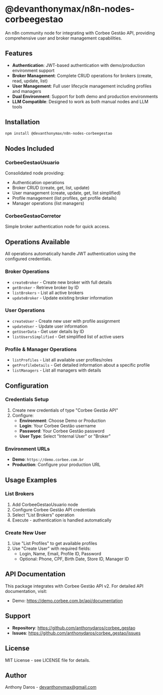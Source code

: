 # @devanthonymax/n8n-nodes-corbeegestao

An n8n community node for integrating with Corbee Gestão API, providing comprehensive user and broker management capabilities.

## Features

- **Authentication**: JWT-based authentication with demo/production environment support
- **Broker Management**: Complete CRUD operations for brokers (create, read, update, list)
- **User Management**: Full user lifecycle management including profiles and managers
- **Dual Environment**: Support for both demo and production environments
- **LLM Compatible**: Designed to work as both manual nodes and LLM tools

## Installation

```bash
npm install @devanthonymax/n8n-nodes-corbeegestao
```

## Nodes Included

### CorbeeGestaoUsuario
Consolidated node providing:
- Authentication operations
- Broker CRUD (create, get, list, update)
- User management (create, update, get, list simplified)
- Profile management (list profiles, get profile details)
- Manager operations (list managers)

### CorbeeGestaoCorretor
Simple broker authentication node for quick access.

## Operations Available

All operations automatically handle JWT authentication using the configured credentials.

### Broker Operations
- `createBroker` - Create new broker with full details
- `getBroker` - Retrieve broker by ID
- `listBrokers` - List all active brokers
- `updateBroker` - Update existing broker information

### User Operations
- `createUser` - Create new user with profile assignment
- `updateUser` - Update user information
- `getUserData` - Get user details by ID
- `listUsersSimplified` - Get simplified list of active users

### Profile & Manager Operations
- `listProfiles` - List all available user profiles/roles
- `getProfileDetails` - Get detailed information about a specific profile
- `listManagers` - List all managers with details

## Configuration

### Credentials Setup
1. Create new credentials of type "Corbee Gestão API"
2. Configure:
   - **Environment**: Choose Demo or Production
   - **Login**: Your Corbee Gestão username
   - **Password**: Your Corbee Gestão password
   - **User Type**: Select "Internal User" or "Broker"

### Environment URLs
- **Demo**: `https://demo.corbee.com.br`
- **Production**: Configure your production URL

## Usage Examples

### List Brokers
1. Add CorbeeGestaoUsuario node
2. Configure Corbee Gestão API credentials
3. Select "List Brokers" operation
4. Execute - authentication is handled automatically

### Create New User
1. Use "List Profiles" to get available profiles
2. Use "Create User" with required fields:
   - Login, Name, Email, Profile ID, Password
   - Optional: Phone, CPF, Birth Date, Store ID, Manager ID

## API Documentation

This package integrates with Corbee Gestão API v2. For detailed API documentation, visit:
- Demo: https://demo.corbee.com.br/api/documentation

## Support

- **Repository**: https://github.com/anthonydaros/corbee_gestao
- **Issues**: https://github.com/anthonydaros/corbee_gestao/issues

## License

MIT License - see LICENSE file for details.

## Author

Anthony Daros - devanthonymax@gmail.com